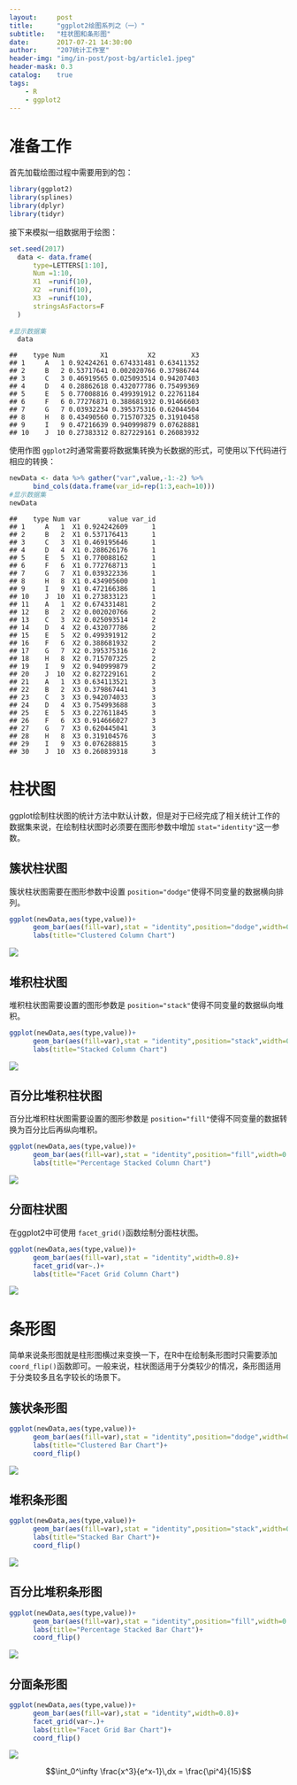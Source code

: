 ```yaml
---
layout:     post
title:      "ggplot2绘图系列之（一）"
subtitle:   "柱状图和条形图"
date:       2017-07-21 14:30:00
author:     "207统计工作室"
header-img: "img/in-post/post-bg/article1.jpeg"
header-mask: 0.3
catalog:    true
tags:
    - R
    - ggplot2
---
```



准备工作
========

首先加载绘图过程中需要用到的包：

``` r
library(ggplot2)
library(splines)
library(dplyr)
library(tidyr)
```

接下来模拟一组数据用于绘图：

``` r
set.seed(2017)
  data <- data.frame(
      type=LETTERS[1:10],
      Num =1:10,
      X1  =runif(10),
      X2  =runif(10),
      X3  =runif(10),
      stringsAsFactors=F 
  )
    
#显示数据集
  data
```

    ##    type Num         X1          X2         X3
    ## 1     A   1 0.92424261 0.674331481 0.63411352
    ## 2     B   2 0.53717641 0.002020766 0.37986744
    ## 3     C   3 0.46919565 0.025093514 0.94207403
    ## 4     D   4 0.28862618 0.432077786 0.75499369
    ## 5     E   5 0.77008816 0.499391912 0.22761184
    ## 6     F   6 0.77276871 0.388681932 0.91466603
    ## 7     G   7 0.03932234 0.395375316 0.62044504
    ## 8     H   8 0.43490560 0.715707325 0.31910458
    ## 9     I   9 0.47216639 0.940999879 0.07628881
    ## 10    J  10 0.27383312 0.827229161 0.26083932

使用作图 `ggplot2`时通常需要将数据集转换为长数据的形式，可使用以下代码进行相应的转换：

``` r
newData <- data %>% gather("var",value,-1:-2) %>% 
      bind_cols(data.frame(var_id=rep(1:3,each=10)))
#显示数据集
newData
```

    ##    type Num var       value var_id
    ## 1     A   1  X1 0.924242609      1
    ## 2     B   2  X1 0.537176413      1
    ## 3     C   3  X1 0.469195646      1
    ## 4     D   4  X1 0.288626176      1
    ## 5     E   5  X1 0.770088162      1
    ## 6     F   6  X1 0.772768713      1
    ## 7     G   7  X1 0.039322336      1
    ## 8     H   8  X1 0.434905600      1
    ## 9     I   9  X1 0.472166386      1
    ## 10    J  10  X1 0.273833123      1
    ## 11    A   1  X2 0.674331481      2
    ## 12    B   2  X2 0.002020766      2
    ## 13    C   3  X2 0.025093514      2
    ## 14    D   4  X2 0.432077786      2
    ## 15    E   5  X2 0.499391912      2
    ## 16    F   6  X2 0.388681932      2
    ## 17    G   7  X2 0.395375316      2
    ## 18    H   8  X2 0.715707325      2
    ## 19    I   9  X2 0.940999879      2
    ## 20    J  10  X2 0.827229161      2
    ## 21    A   1  X3 0.634113521      3
    ## 22    B   2  X3 0.379867441      3
    ## 23    C   3  X3 0.942074033      3
    ## 24    D   4  X3 0.754993688      3
    ## 25    E   5  X3 0.227611845      3
    ## 26    F   6  X3 0.914666027      3
    ## 27    G   7  X3 0.620445041      3
    ## 28    H   8  X3 0.319104576      3
    ## 29    I   9  X3 0.076288815      3
    ## 30    J  10  X3 0.260839318      3

柱状图
======

ggplot绘制柱状图的统计方法中默认计数，但是对于已经完成了相关统计工作的数据集来说，在绘制柱状图时必须要在图形参数中增加 `stat="identity"`这一参数。

簇状柱状图
----------

簇状柱状图需要在图形参数中设置 `position="dodge"`使得不同变量的数据横向排列。

``` r
ggplot(newData,aes(type,value))+
      geom_bar(aes(fill=var),stat = "identity",position="dodge",width=0.8)+
      labs(title="Clustered Column Chart")
```

![](/img/in-post/ggplot2-1/unnamed-chunk-4-1.png)

堆积柱状图
----------

堆积柱状图需要设置的图形参数是 `position="stack"`使得不同变量的数据纵向堆积。

``` r
ggplot(newData,aes(type,value))+
      geom_bar(aes(fill=var),stat = "identity",position="stack",width=0.8)+
      labs(title="Stacked Column Chart")
```

![](/img/in-post/ggplot2-1/unnamed-chunk-5-1.png)

百分比堆积柱状图
----------------

百分比堆积柱状图需要设置的图形参数是 `position="fill"`使得不同变量的数据转换为百分比后再纵向堆积。

``` r
ggplot(newData,aes(type,value))+
      geom_bar(aes(fill=var),stat = "identity",position="fill",width=0.8)+
      labs(title="Percentage Stacked Column Chart")
```

![](/img/in-post/ggplot2-1/unnamed-chunk-6-1.png)

分面柱状图
----------

在ggplot2中可使用 `facet_grid()`函数绘制分面柱状图。

``` r
ggplot(newData,aes(type,value))+
      geom_bar(aes(fill=var),stat = "identity",width=0.8)+
      facet_grid(var~.)+
      labs(title="Facet Grid Column Chart")
```

![](/img/in-post/ggplot2-1/unnamed-chunk-7-1.png)

条形图
======

简单来说条形图就是柱形图横过来变换一下，在R中在绘制条形图时只需要添加 `coord_flip()`函数即可。一般来说，柱状图适用于分类较少的情况，条形图适用于分类较多且名字较长的场景下。

簇状条形图
----------

``` r
ggplot(newData,aes(type,value))+
      geom_bar(aes(fill=var),stat = "identity",position="dodge",width=0.8)+
      labs(title="Clustered Bar Chart")+
      coord_flip()
```

![](/img/in-post/ggplot2-1/unnamed-chunk-8-1.png)

堆积条形图
----------

``` r
ggplot(newData,aes(type,value))+
      geom_bar(aes(fill=var),stat = "identity",position="stack",width=0.8)+
      labs(title="Stacked Bar Chart")+
      coord_flip()
```

![](/img/in-post/ggplot2-1/unnamed-chunk-9-1.png)

百分比堆积条形图
----------------

``` r
ggplot(newData,aes(type,value))+
      geom_bar(aes(fill=var),stat = "identity",position="fill",width=0.8)+
      labs(title="Percentage Stacked Bar Chart")+
      coord_flip()
```

![](/img/in-post/ggplot2-1/unnamed-chunk-10-1.png)

分面条形图
----------

``` r
ggplot(newData,aes(type,value))+
      geom_bar(aes(fill=var),stat = "identity",width=0.8)+
      facet_grid(var~.)+
      labs(title="Facet Grid Bar Chart")+
      coord_flip()
```

![](/img/in-post/ggplot2-1/unnamed-chunk-11-1.png)

```math
\int_0^\infty \frac{x^3}{e^x-1}\,dx = \frac{\pi^4}{15}
```
